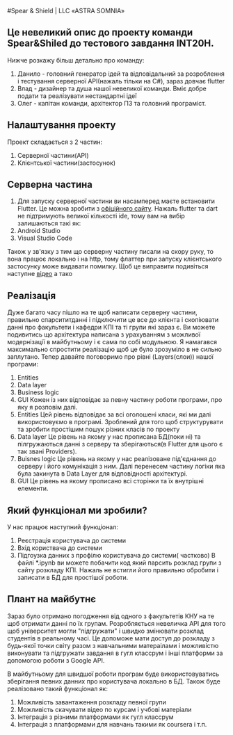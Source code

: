 #Spear & Shield | LLC «ASTRA SOMNIA»
## Це невеликий опис до проекту команди Spear&Shiled до тестового завдання INT20H.
Нижче розкажу більш детально про команду:
1. Данило - головний генератор ідей та відповідальний за розроблення і тестування серверної API(нажаль тільки на C#), зараз довчає flutter
2. Влад    - дизайнер та душа нашої невеликої команди. Вміє добре подати та реалізувати нестандартні ідеї
3. Олег    - капітан команди, архітектор ПЗ та головний програміст.

## Налаштування проекту
Проект складається з 2 частин:
1. Серверної частини(API)
2. Клієнтської частини(застосунок) 

## Серверна частина
1. Для запуску серверної частини ви насамперед маєте встановити Flutter. Це можна зробити з [офіційного сайту](https://docs.flutter.dev/get-started/install).
Нажаль flutter та dart не підтримують великої кількості ide, тому вам на вибір залишаються такі як:
1. Android Studio
2. Visual Studio Code

Також у зв'язку з тим що серверну частину писали на скору руку, то вона працює локально і на http, тому флаттер при запуску клієнтського застосунку може видавати помилку. Щоб це виправити подивіться наступне [відео](https://www.youtube.com/watch?v=H-q-_0oGOzg) а тако

## Реалізація
Дуже багато часу пішло на те щоб написати серверну частини, правильно спарсититданні і підключити це все до клієнта і скопіювати данні про факультети і кафедри КПІ та ті групи які зараз є. Ви можете подивитись що архітектура написана з урахуванням з можливої  модернізації в майбутньому і є сама по собі модульною. Я намагався максимально спростити реалізацію щоб це було зрозуміло в не сильно заплутано.
Тепер давайте поговоримо про рівні (Layers(слои)) нашої програми:
1. Entities
2. Data layer
3. Business logic
4. GUI
Кожен із них відповідає за певну частину роботи програми, про яку я розповім далі.
1. Entities
Цей рівень відповідає за всі оголошені класи, які ми далі використовуємо в програмі. Зроблений для того щоб структурувати та зробити простішим пошук різних класів по проекту
2. Data layer 
Це рівень на якому у нас прописана БД(поки ні) та пілгружаються данні з серверу та зберігаються(в Flutter для цього є так звані Providers).
 3. Buisnes logic
Це рівень на якому у нас реалізоване під'єднання до серверу і його комунікація з ним. Далі перенесем частину логіки яка була закинута в Data Layer для відповідності архітектурі.
4. GUI
Це рівень на якому прописано всі сторінки та їх внутрішні елементи.

## Який функціонал ми зробили?
У нас працює наступний функціонал:
1. Реєстрація користувача до системи
2. Вхід користвача до системи
3. Підгоузка данних з профілю користувача до системи( частково)
В файлі *.ipynb ви можете побачити код який парсить розклад групи з сайту розкладу КПІ. Нажаль не встигли його правильно обробити і записати в БД для простішої роботи.

## Плант на майбутнє 

Зараз було отримано погодження від одного з факультетів КНУ на те щоб отримати данні по їх групам. Розробляється невеличка API для того щоб університет могли "підгружати" і швидко змінювати розклад студентів в реальному часі. 
Це допоможе мати доступ до розкладу з будь-якої точки світу разом з навчальними матераілами і можливістю виконувати та підгружати завдання в гугл классрум і інші платформи за допомогою роботи з Google API.

В майбутньому для швидшої роботи програм буде використовуватись зберігання певних данних про користувача локально в БД. Також буде реалізовано такий функціонал як:
1. Можливість завантаження розкладу певної групи 
2. Можливість скачувати відео по курсам і учбові матеріали
3. Інтеграція з різними платформами як гугл классрум
4. Інтеграція з платформами для навчань такими як coursera і т.п.
